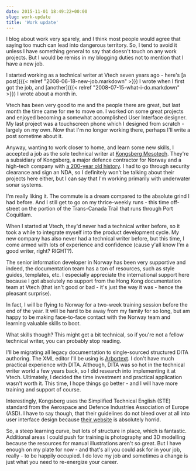 ```yaml
---
date: 2015-11-01 18:49:22+00:00
slug: work-update
title: 'Work update'
---
```


I blog about work very sparely, and I think most people would agree that saying too much can lead into dangerous territory. So, I tend to avoid it unless I have something general to say that doesn't touch on any work projects. But I would be remiss in my blogging duties not to mention that I have a new job.

I started working as a technical writer at Vtech seven years ago - here's [a post]({{< relref "2008-06-18-new-job.markdown" >}}) I wrote when I first got the job, and [another]({{< relref "2008-07-15-what-i-do.markdown" >}}) I wrote about a month in.

<!--more-->

Vtech has been very good to me and the people there are great, but last month the time came for me to move on. I worked on some great projects and enjoyed becoming a somewhat accomplished User Interface designer. My last project was a touchscreen phone which I designed from scratch - largely on my own. Now that I'm no longer working there, perhaps I'll write a post sometime about it.

Anyway, wanting to work closer to home, and learn some new skills, I accepted a job as the sole technical writer at [Kongsberg Mesotech](http://www.kongsbergmesotech.com/). They're a subsidiary of Kongsberg, a major defence contractor for Norway and a high-tech company with [a 200-year old history](http://200.kongsberg.com/). I had to go through security clearance and sign an NDA, so I definitely won't be talking about their projects here either, but I can say that I'm working primarily with underwater sonar systems.

I'm really liking it. The commute is a dream compared to the absolute grind I had before. And I still get to go on my thrice-weekly runs - this time off-street on the portion of the Trans-Canada Trail that runs through Port Coquitlam.

When I started at Vtech, they'd never had a technical writer before, so it took a while to integrate myself into the product development cycle. My new company has also never had a technical writer before, but this time, I come armed with lots of experience and confidence (cause y'all know I'm a good writer, right? RIGHT?). 

The senior information developer in Norway has been very supportive and indeed, the documentation team has a ton of resources, such as style guides, templates, etc. I especially appreciate the international support here because I got absolutely no support from the Hong Kong documentation team at Vtech (that isn't good or bad - it's just the way it was - hence the pleasant surprise). 

In fact, I will be flying to Norway for a two-week training session before the end of the year. It will be hard to be away from my family for so long, but am happy to be making face-to-face contact with the Norway team and learning valuable skills to boot.

What skills though? This might get a bit technical, so if you're not a fellow technical writer, you can probably stop reading. 

I'll be migrating all legacy documentation to single-sourced structured DITA authoring. The XML editor I'll be using is [Arbortext](http://www.ptc.com/product/arbortext/author/editor). I don't have much practical experience with DITA. Although, DITA was so hot in the technical writer world a few years back, so I did research into implementing it at Vtech. Ultimately, I decided the time investment and practical application wasn't worth it. This time, I hope things go better - and I will have more training and support of course.

Interestingly, Kongsberg uses the Simplified Technical English (STE) standard from the Aerospace and Defence Industries Association of Europe (ASD). I have to say though, that their guidelines do not bleed over at all into user interface design because [their website](http://www.asd-ste100.org/) is absolutely horrid.

So, a steep learning curve, but lots of structure in place, which is fantastic. Additional areas I could push for training is photography and 3D modelling because the resources for manual illustrations aren't so great. But I have enough on my plate for now - and that's all you could ask for in your job, really - to be happily occupied. I do love my job and sometimes a change is just what you need to re-energize your career. 
